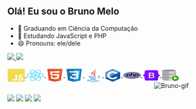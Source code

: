 ## Olá! Eu sou o Bruno Melo

- 🔭 Graduando em Ciência da Computação
- 🌱 Estudando JavaScript e PHP
- 😄 Pronouns: ele/dele

<div>
  <a href="">
  <img height="180em" src="https://github-readme-stats.vercel.app/api?username=Brunomelo-dev&show_icons=true&theme=dracula&include_all_commits-true&count_private=true"/>
  <img height="180em" src="https://github-readme-stats.vercel.app/api/top-langs/?username=Brunomelo-dev&layout=compact&langs_count=16&theme=dracula"/>
</div>
<div style="display: inline_block"><br>
  <img align="center" alt="Bruno-Js" height="30" width="40" src="https://raw.githubusercontent.com/devicons/devicon/master/icons/javascript/javascript-plain.svg">
  <img align="center" alt="Bruno-React" height="30" width="40" src="https://raw.githubusercontent.com/devicons/devicon/master/icons/react/react-original.svg">
  <img align="center" alt="Bruno-HTML" height="30" width="40" src="https://raw.githubusercontent.com/devicons/devicon/master/icons/html5/html5-original.svg">
  <img align="center" alt="Bruno-CSS" height="30" width="40" src="https://raw.githubusercontent.com/devicons/devicon/master/icons/css3/css3-original.svg">
  <img align="center" alt="Bruno-Java" height="30" width="40" src="https://raw.githubusercontent.com/devicons/devicon/master/icons/java/java-original.svg">
  <img align="center" alt="Bruno-C" height="30" width="40" src="https://raw.githubusercontent.com/devicons/devicon/master/icons/c/c-original.svg">
  <img align="center" alt="Bruno-PHP" height="30" width="40" src="https://raw.githubusercontent.com/devicons/devicon/master/icons/php/php-original.svg">
  <img align="center" alt="Bruno-Bootstrap" height="30" width="40" src="https://raw.githubusercontent.com/devicons/devicon/master/icons/bootstrap/bootstrap-original.svg">    
  <img align="center" alt="Bruno-SQL" height="30" width="40" src="https://raw.githubusercontent.com/devicons/devicon/master/icons/sqldeveloper/sqldeveloper-original.svg">
  <img align="right" alt="Bruno-gif" height="170" width="170" src="https://cdn.discordapp.com/attachments/1325648508556152902/1339348195796451388/picasion.com_5b529495d3ce8cee897fba7e5dd9ae4f.gif?ex=67ae64b5&is=67ad1335&hm=3704cc7d700fe8d80627149b7903df6afc311fd604594b0ed937c76c2ff74cd1&">
</div>

##

<div> 
  <a href="https://instagram.com/brunobarbosamelo12" target="_blank"><img src="https://img.shields.io/badge/-Instagram-%23E4405F?style=for-the-badge&logo=instagram&logoColor=white" target="_blank"></a>
 <a href="https://discord.com/users/1210727380705087591" target="_blank"><img src="https://img.shields.io/badge/Discord-7289DA?style=for-the-badge&logo=discord&logoColor=white" target="_blank"></a> 
  <a href = "mailto:brunobmelo17@gmail.com"><img src="https://img.shields.io/badge/-Gmail-%23333?style=for-the-badge&logo=gmail&logoColor=white" target="_blank"></a>
  <a href="https://www.linkedin.com/in/bruno-melo-6830bb351" target="_blank"><img src="https://img.shields.io/badge/-LinkedIn-%230077B5?style=for-the-badge&logo=linkedin&logoColor=white" target="_blank"></a> 
</div>
